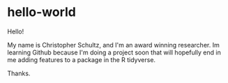 # hello-world

Hello! 

My name is Christopher Schultz, and I'm an award winning researcher. Im learning Github because I'm doing a project soon that will hopefully end in me adding features to a package in the R tidyverse. 

Thanks.

